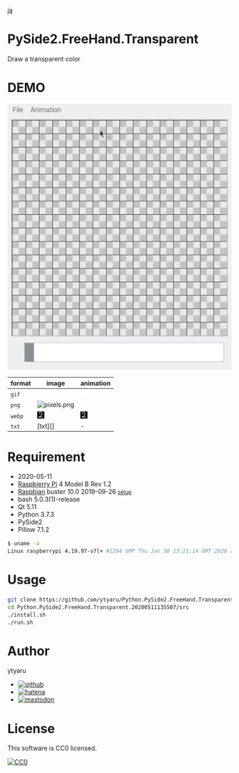 [ja](./README.ja.md)

# PySide2.FreeHand.Transparent

Draw a transparent color

# DEMO

![demo](doc/demo.webp)

format|image|animation
------|-----|---------
`gif`|![pixels.gif][]|![animation.gif][]
`png`|![pixels.png][]|![animation.png][]
`webp`|![pixels.webp][]|![animation.webp][]
`txt`|[txt][]|-

[pixels.gif]:https://raw.githubusercontent.com/ytyaru/Python.PySide2.FreeHand.Transparent.20200511135507/master/doc/pixels.gif
[pixels.png]:https://raw.githubusercontent.com/ytyaru/Python.PySide2.FreeHand.Transparent.20200511135507/master/doc/pixels.png
[pixels.webp]:https://github.com/ytyaru/Python.PySide2.FreeHand.Transparent.20200511135507/raw/master/doc/pixels.webp
[pixels.txt]:https://raw.githubusercontent.com/ytyaru/Python.PySide2.FreeHand.Transparent.20200511135507/master/doc/pixels.txt
[animation.gif]:https://raw.githubusercontent.com/ytyaru/Python.PySide2.FreeHand.Transparent.20200511135507/master/doc/animation.gif
[animation.png]:https://raw.githubusercontent.com/ytyaru/Python.PySide2.FreeHand.Transparent.20200511135507/master/doc/animation.png
[animation.webp]:https://github.com/ytyaru/Python.PySide2.FreeHand.Transparent.20200511135507/raw/master/doc/animation.webp

# Requirement

* <time datetime="2020-05-11T13:54:49+0900">2020-05-11</time>
* [Raspbierry Pi](https://ja.wikipedia.org/wiki/Raspberry_Pi) 4 Model B Rev 1.2
* [Raspbian](https://ja.wikipedia.org/wiki/Raspbian) buster 10.0 2019-09-26 <small>[setup](http://ytyaru.hatenablog.com/entry/2019/12/25/222222)</small>
* bash 5.0.3(1)-release
* Qt 5.11
* Python 3.7.3
* PySide2
* Pillow 7.1.2

```sh
$ uname -a
Linux raspberrypi 4.19.97-v7l+ #1294 SMP Thu Jan 30 13:21:14 GMT 2020 armv7l GNU/Linux
```

# Usage

```sh
git clone https://github.com/ytyaru/Python.PySide2.FreeHand.Transparent.20200511135507
cd Python.PySide2.FreeHand.Transparent.20200511135507/src
./install.sh
./run.sh
```

# Author

ytyaru

* [![github](http://www.google.com/s2/favicons?domain=github.com)](https://github.com/ytyaru "github")
* [![hatena](http://www.google.com/s2/favicons?domain=www.hatena.ne.jp)](http://ytyaru.hatenablog.com/ytyaru "hatena")
* [![mastodon](http://www.google.com/s2/favicons?domain=mstdn.jp)](https://mstdn.jp/web/accounts/233143 "mastdon")

# License

This software is CC0 licensed.

[![CC0](http://i.creativecommons.org/p/zero/1.0/88x31.png "CC0")](http://creativecommons.org/publicdomain/zero/1.0/deed.en)

